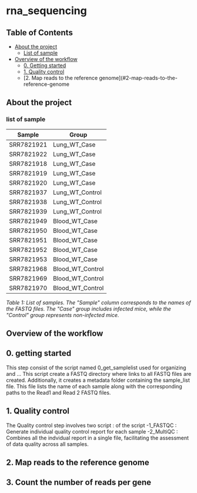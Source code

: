 # rna_sequencing

## Table of Contents
- [About the project](#about-the-project)
  - [List of sample](#list-of-sample)
- [Overview of the workflow](#overview-of-the-workflow)
  - [0. Getting started](#0-getting-started)
  - [1. Quality control](#1-quality-control)
  - [2. Map reads to the reference genome](#2-map-reads-to-the-reference-genome
  
## About the project

### list of sample 
|Sample	|Group|
|-------|------|
|SRR7821921|	Lung_WT_Case|
SRR7821922|	Lung_WT_Case
SRR7821918	|Lung_WT_Case
SRR7821919	|Lung_WT_Case
SRR7821920|	Lung_WT_Case
SRR7821937	|Lung_WT_Control
SRR7821938	|Lung_WT_Control
SRR7821939	|Lung_WT_Control
SRR7821949	|Blood_WT_Case
SRR7821950	|Blood_WT_Case
SRR7821951	|Blood_WT_Case
SRR7821952	|Blood_WT_Case
SRR7821953	|Blood_WT_Case
SRR7821968	|Blood_WT_Control
SRR7821969	|Blood_WT_Control
SRR7821970|	Blood_WT_Control

*Table 1: List of samples. The "Sample" column corresponds to the names of the FASTQ files. The "Case" group includes infected mice, while the "Control" group represents non-infected mice.*
## Overview of the workflow

## 0. getting started

This step consist of the script named 0_get_samplelist used for organizing and ... This script create a FASTQ directory where links to all FASTQ files are created. Additionally, it creates a metadata folder containing the sample_list file. This file lists the name of each sample along with the corresponding paths to the Read1 and Read 2 FASTQ files.

## 1. Quality control 

The Quality control step involves two script :
of the script
-1_FASTQC : Generate individual quality control report for each sample
-2_MultiQC : Combines all the indvidual report in a single file, facilitating the assessment of data quality across all samples.

## 2. Map reads to the reference genome



## 3. Count the number of reads per gene
